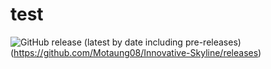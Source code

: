 # test
![GitHub release (latest by date including pre-releases)](https://img.shields.io/github/v/release/Motaung08/Innovative-Skyline?include_prereleases)(https://github.com/Motaung08/Innovative-Skyline/releases)
